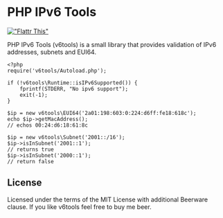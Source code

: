 PHP IPv6 Tools
==============

[!["Flattr This"](http://api.flattr.com/button/flattr-badge-large.png "Flattr This")](http://flattr.com/thing/129857/PHP-IPv6-Tools")

PHP IPv6 Tools (v6tools) is a small library that provides validation of
IPv6 addresses, subnets and EUI64.

    <?php
    require('v6tools/Autoload.php');
    
    if (!v6tools\Runtime::isIPv6Supported()) {
        fprintf(STDERR, "No ipv6 support");
        exit(-1);
    }

    $ip = new v6tools\EUI64('2a01:198:603:0:224:d6ff:fe18:618c');
    echo $ip->getMacAddress();
    // echos 00:24:d6:18:61:8c
    
    $ip = new v6tools\Subnet('2001::/16');
    $ip->isInSubnet('2001::1');
    // returns true
    $ip->isInSubnet('2000::1');
    // return false

License
-------
Licensed under the terms of the MIT License with additional Beerware clause.
If you like v6tools feel free to buy me beer.
